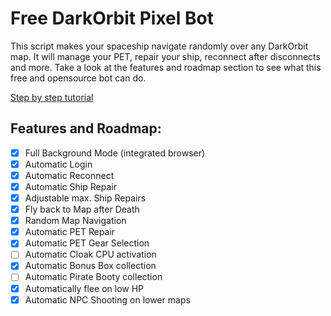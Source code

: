 # Free DarkOrbit Pixel Bot

This script makes your spaceship navigate randomly over any DarkOrbit map.
It will manage your PET, repair your ship, reconnect after disconnects and more.
Take a look at the features and roadmap section to see what this free and opensource bot can do.

[Step by step tutorial](https://pbdo-bot.net/tutorial.html)

## Features and Roadmap:

- [x] Full Background Mode (integrated browser)
- [x] Automatic Login
- [x] Automatic Reconnect
- [x] Automatic Ship Repair
- [x] Adjustable max. Ship Repairs
- [x] Fly back to Map after Death
- [x] Random Map Navigation
- [x] Automatic PET Repair
- [x] Automatic PET Gear Selection
- [ ] Automatic Cloak CPU activation
- [x] Automatic Bonus Box collection
- [ ] Automatic Pirate Booty collection
- [x] Automatically flee on low HP
- [x] Automatic NPC Shooting on lower maps
